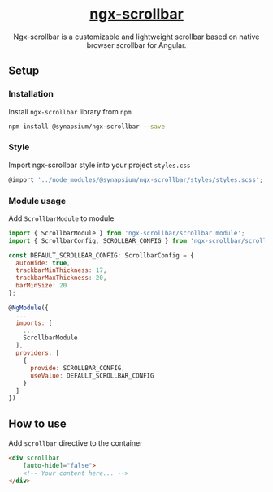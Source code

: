<p align="center">
  <a href="https://synapsium.com">
    <h1 align="center">ngx-scrollbar</h1>
  </a>
</p>

<p align="center">
Ngx-scrollbar is a customizable and lightweight scrollbar based on native browser scrollbar for Angular.
</p>

## Setup

### Installation

Install `ngx-scrollbar` library from `npm`

```bash
npm install @synapsium/ngx-scrollbar --save
```

### Style

Import ngx-scrollbar style into your project `styles.css`

```javascript
@import '../node_modules/@synapsium/ngx-scrollbar/styles/styles.scss';
```

### Module usage

Add `ScrollbarModule` to module

```javascript
import { ScrollbarModule } from 'ngx-scrollbar/scrollbar.module';
import { ScrollbarConfig, SCROLLBAR_CONFIG } from 'ngx-scrollbar/scrollbar.config';

const DEFAULT_SCROLLBAR_CONFIG: ScrollbarConfig = {
  autoHide: true,
  trackbarMinThickness: 17,
  trackbarMaxThickness: 20,
  barMinSize: 20
};

@NgModule({
  ...
  imports: [
    ...
    ScrollbarModule
  ],
  providers: [
    {
      provide: SCROLLBAR_CONFIG,
      useValue: DEFAULT_SCROLLBAR_CONFIG
    }
  ]
})
```

## How to use

Add `scrollbar` directive to the container

```html
<div scrollbar 
    [auto-hide]="false">
    <!-- Your content here... -->
</div>
```
